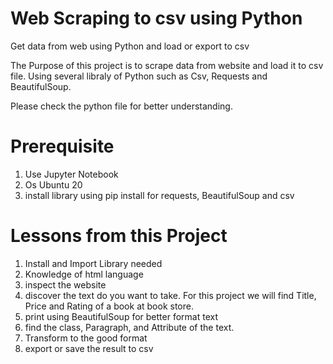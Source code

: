 # Web Scraping to csv using Python 
Get data from web using Python and load or export to csv

The Purpose of this project is to scrape data from website and load it to csv file. Using several libraly of Python such as Csv, Requests and BeautifulSoup.

Please check the python file for better understanding.

# Prerequisite
1. Use Jupyter Notebook
2. Os Ubuntu 20
3. install library using pip install for requests, BeautifulSoup and csv
   

# Lessons from this Project
1. Install and Import Library needed
2. Knowledge of html language
3. inspect the website
4. discover the text do you want to take. For this project we will find Title, Price and Rating of a book at book store.
5. print using BeautifulSoup for better format text
6. find the class, Paragraph, and Attribute of the text.
7. Transform to the good format
8. export or save the result to csv
